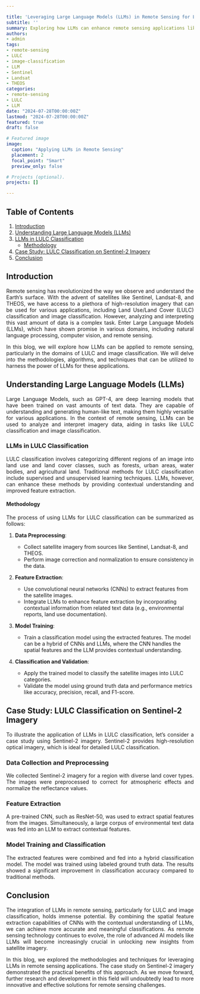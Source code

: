 ```yaml
---

title: 'Leveraging Large Language Models (LLMs) in Remote Sensing for Land Use/Land Cover (LULC) and Image Classification'  
subtitle: ''  
summary: Exploring how LLMs can enhance remote sensing applications like LULC and image classification using Sentinel, Landsat-8, and THEOS imagery.  
authors:  
- admin  
tags:  
- remote-sensing  
- LULC  
- image-classification  
- LLM  
- Sentinel  
- Landsat  
- THEOS  
categories:  
- remote-sensing  
- LULC
- LLM
date: "2024-07-28T00:00:00Z"  
lastmod: "2024-07-28T00:00:00Z"  
featured: true  
draft: false

# Featured image
image:  
  caption: "Applying LLMs in Remote Sensing"  
  placement: 2  
  focal_point: "Smart"  
  preview_only: false

# Projects (optional).
projects: []

---
```


## Table of Contents

1. [Introduction](#introduction)
2. [Understanding Large Language Models (LLMs)](#understanding-large-language-models-llms)
3. [LLMs in LULC Classification](#llms-in-lulc-classification)
    - [Methodology](#methodology)
4. [Case Study: LULC Classification on Sentinel-2 Imagery](#case-study-lulc-classification-on-sentinel-2-imagery)
5. [Conclusion](#conclusion)

## Introduction

<p align="justify">
Remote sensing has revolutionized the way we observe and understand the Earth’s surface. With the advent of satellites like Sentinel, Landsat-8, and THEOS, we have access to a plethora of high-resolution imagery that can be used for various applications, including Land Use/Land Cover (LULC) classification and image classification. However, analyzing and interpreting this vast amount of data is a complex task. Enter Large Language Models (LLMs), which have shown promise in various domains, including natural language processing, computer vision, and remote sensing.
</p>

<p align="justify">
In this blog, we will explore how LLMs can be applied to remote sensing, particularly in the domains of LULC and image classification. We will delve into the methodologies, algorithms, and techniques that can be utilized to harness the power of LLMs for these applications.
</p>

## Understanding Large Language Models (LLMs)

<p align="justify">
Large Language Models, such as GPT-4, are deep learning models that have been trained on vast amounts of text data. They are capable of understanding and generating human-like text, making them highly versatile for various applications. In the context of remote sensing, LLMs can be used to analyze and interpret imagery data, aiding in tasks like LULC classification and image classification.
</p>

### LLMs in LULC Classification

<p align="justify">
LULC classification involves categorizing different regions of an image into land use and land cover classes, such as forests, urban areas, water bodies, and agricultural land. Traditional methods for LULC classification include supervised and unsupervised learning techniques. LLMs, however, can enhance these methods by providing contextual understanding and improved feature extraction.
</p>

#### Methodology

<p align="justify">
The process of using LLMs for LULC classification can be summarized as follows:
</p>

1. **Data Preprocessing**:
    - Collect satellite imagery from sources like Sentinel, Landsat-8, and THEOS.
    - Perform image correction and normalization to ensure consistency in the data.
    
2. **Feature Extraction**:
    - Use convolutional neural networks (CNNs) to extract features from the satellite images.
    - Integrate LLMs to enhance feature extraction by incorporating contextual information from related text data (e.g., environmental reports, land use documentation).

3. **Model Training**:
    - Train a classification model using the extracted features. The model can be a hybrid of CNNs and LLMs, where the CNN handles the spatial features and the LLM provides contextual understanding.
    
4. **Classification and Validation**:
    - Apply the trained model to classify the satellite images into LULC categories.
    - Validate the model using ground truth data and performance metrics like accuracy, precision, recall, and F1-score.

## Case Study: LULC Classification on Sentinel-2 Imagery

<p align="justify">
To illustrate the application of LLMs in LULC classification, let’s consider a case study using Sentinel-2 imagery. Sentinel-2 provides high-resolution optical imagery, which is ideal for detailed LULC classification.
</p>

### Data Collection and Preprocessing

<p align="justify">
We collected Sentinel-2 imagery for a region with diverse land cover types. The images were preprocessed to correct for atmospheric effects and normalize the reflectance values.
</p>

### Feature Extraction

<p align="justify">
A pre-trained CNN, such as ResNet-50, was used to extract spatial features from the images. Simultaneously, a large corpus of environmental text data was fed into an LLM to extract contextual features.
</p>

### Model Training and Classification

<p align="justify">
The extracted features were combined and fed into a hybrid classification model. The model was trained using labeled ground truth data. The results showed a significant improvement in classification accuracy compared to traditional methods.
</p>

## Conclusion

<p align="justify">
The integration of LLMs in remote sensing, particularly for LULC and image classification, holds immense potential. By combining the spatial feature extraction capabilities of CNNs with the contextual understanding of LLMs, we can achieve more accurate and meaningful classifications. As remote sensing technology continues to evolve, the role of advanced AI models like LLMs will become increasingly crucial in unlocking new insights from satellite imagery.
</p>

<p align="justify">
In this blog, we explored the methodologies and techniques for leveraging LLMs in remote sensing applications. The case study on Sentinel-2 imagery demonstrated the practical benefits of this approach. As we move forward, further research and development in this field will undoubtedly lead to more innovative and effective solutions for remote sensing challenges.
</p>